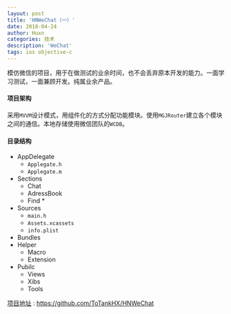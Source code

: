 ```yaml
---
layout: post
title: 'HNWeChat（一）'
date: 2018-04-24
author: Huxn
categories: 技术
description: 'WeChat'
tags: ios objective-c
---
```


模仿微信的项目，用于在做测试的业余时间，也不会丢弃原本开发的能力。一面学习测试，一面兼顾开发。纯属业余产品。

#### 项目架构

采用`MVVM`设计模式，用组件化的方式分配功能模块。使用`MGJRouter`建立各个模块之间的通信。本地存储使用微信团队的`WCDB`。

#### 目录结构

* AppDelegate
    * `Applegate.h`
    * `Applegate.m`
* Sections
    * Chat
    * AdressBook
    * Find
        * 
* Sources
    * `main.h`
    * `Assets.xcassets`
    * `info.plist`
* Bundles
* Helper
    * Macro
    * Extension
* Pubilc
    * Views
    * Xibs
    * Tools

[项目地址](https://github.com/ToTankHX/HNWeChat) : https://github.com/ToTankHX/HNWeChat

